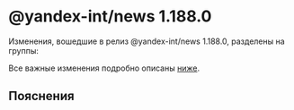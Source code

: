 # @yandex-int/news 1.188.0

<!-- ЧЕЛОВЕЧЕСКОЕ ВСТУПЛЕНИЕ -->

Изменения, вошедшие в релиз @yandex-int/news 1.188.0, разделены на группы:

Все важные изменения подробно описаны [ниже](#Пояснения).

## Пояснения

